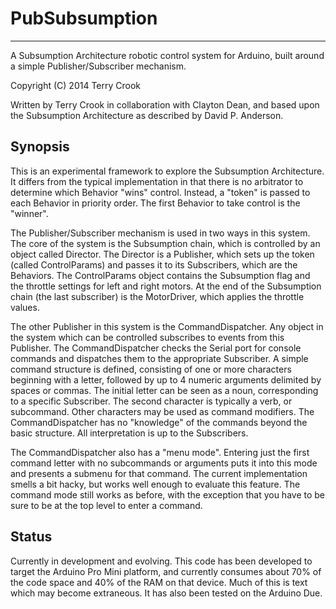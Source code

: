 # PubSubsumption
___

A Subsumption Architecture robotic control system for Arduino, built around a simple Publisher/Subscriber mechanism.

Copyright (C) 2014 Terry Crook

Written by Terry Crook in collaboration with Clayton Dean, and based upon the Subsumption Architecture as described by David P. Anderson.

## Synopsis
 
This is an experimental framework to explore the Subsumption Architecture.  It differs from the typical implementation in that there is no arbitrator to determine which Behavior "wins" control.
Instead, a "token" is passed to each Behavior in priority order.  The first Behavior to take control is the "winner".

The Publisher/Subscriber mechanism is used in two ways in this system.  The core of the system is the Subsumption chain, which is controlled by an object called Director.
The Director is a Publisher, which sets up the token (called ControlParams) and passes it to its Subscribers, which are the Behaviors.  The ControlParams object contains the Subsumption flag and the throttle settings for left and right motors.
At the end of the Subsumption chain (the last subscriber) is the MotorDriver, which applies the throttle values.

The other Publisher in this system is the CommandDispatcher.  Any object in the system which can be controlled subscribes to events from this Publisher.  The CommandDispatcher checks the Serial port for
console commands and dispatches them to the appropriate Subscriber.  A simple command structure is defined, consisting of one or more characters beginning with a letter, followed by up to 4 numeric arguments
delimited by spaces or commas.  The initial letter can be seen as a noun, corresponding to a specific Subscriber.  The second character is typically a verb, or subcommand.  Other characters may be used as command modifiers.
The CommandDispatcher has no "knowledge" of the commands beyond the basic structure.  All interpretation is up to the Subscribers.

The CommandDispatcher also has a "menu mode".  Entering just the first command letter with no subcommands or arguments puts it into this mode and presents a submenu for that command.  The current implementation smells a bit hacky, but works well enough to evaluate this feature.  The command mode still works as before, with the exception that you have to be sure to be at the top level to enter a command.

## Status

Currently in development and evolving.  This code has been developed to target the Arduino Pro Mini platform, and currently consumes about 70% of the code space and 40% of the RAM on that device.  Much of this is text which may become extraneous.
It has also been tested on the Arduino Due.
